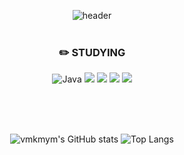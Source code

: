 <div align="center">

![header](https://capsule-render.vercel.app/api?type=Waving&color=auto&height=300&section=header&text=%20김상은&fontSize=90)
<br/>
<br/>

### :pencil2: STUDYING
![Java](https://img.shields.io/badge/Java-000000.svg?&style=flat&logo=Java&logoColor=white) <img src="https://img.shields.io/badge/Kotlin-000000?style=flat&logo=kotlin&logoColor=#7F52FF"/> <img src="https://img.shields.io/badge/Android-000000?style=flat&logo=android&logoColor=#3DDC84"/> <img src="https://img.shields.io/badge/JetpackCompose-000000?style=flat&logo=jetpackcompose&logoColor=#4285F4"/> <img src="https://img.shields.io/badge/Python-000000?style=flat&logo=python&logoColor=#3776AB"/>

<br/>
<br/>
<br/>

![vmkmym's GitHub stats](https://github-readme-stats.vercel.app/api?username=vmkmym&show_icons=true&theme=highcontrast)  ![Top Langs](https://github-readme-stats.vercel.app/api/top-langs/?username=vmkmym&layout=compact&theme=synthwave)


</div>
